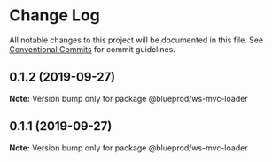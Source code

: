 # Change Log

All notable changes to this project will be documented in this file.
See [Conventional Commits](https://conventionalcommits.org) for commit guidelines.

## 0.1.2 (2019-09-27)

**Note:** Version bump only for package @blueprod/ws-mvc-loader





## 0.1.1 (2019-09-27)

**Note:** Version bump only for package @blueprod/ws-mvc-loader
